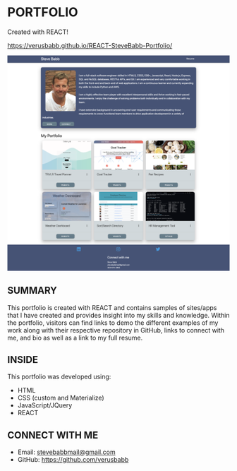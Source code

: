 # PORTFOLIO

Created with REACT!

https://verusbabb.github.io/REACT-SteveBabb-Portfolio/

![](https://github.com/verusbabb/REACT-SteveBabb-Portfolio/blob/main/public/assets/portfolio3.png)

## SUMMARY
This portfolio is created with REACT and contains samples of sites/apps that I have created and provides insight into my skills and knowledge. Within the portfolio, visitors can find links to demo the different examples of my work along with their respective repository in GitHub, links to connect with me, and bio as well as a link to my full resume. 

## INSIDE
This portfolio was developed using:

- HTML
- CSS (custom and Materialize)
- JavaScript/JQuery
- REACT

## CONNECT WITH ME
- Email: stevebabbmail@gmail.com
- GitHub: https://github.com/verusbabb
